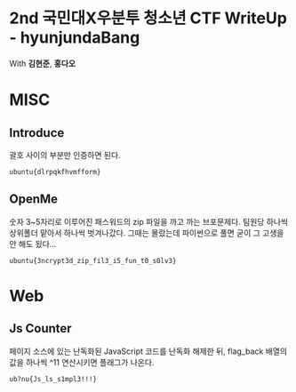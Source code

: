 # 2nd 국민대X우분투 청소년 CTF WriteUp - hyunjundaBang
With **김현준**, **홍다오**

# MISC

## Introduce
괄호 사이의 부분만 인증하면 된다.

`ubuntu{dlrpqkfhvmfform}`

## OpenMe
숫자 3~5자리로 이루어진 패스워드의 zip 파일을 까고 까는 브포문제다. 팀원당 하나씩 상위폴더 맡아서 하나씩 벗겨나갔다.
그때는 몰랐는데 파이썬으로 풀면 굳이 그 고생을 안 해도 됬다...

`ubuntu{3ncrypt3d_zip_fil3_i5_fun_t0_s0lv3}`

# Web

## Js Counter
페이지 소스에 있는 난독화된 JavaScript 코드를 난독화 해제한 뒤, flag_back 배열의 값을 하나씩 ^11 연산시키면 플래그가 나온다.

`ub?nu{Js_ls_s1mpl3!!!}`
